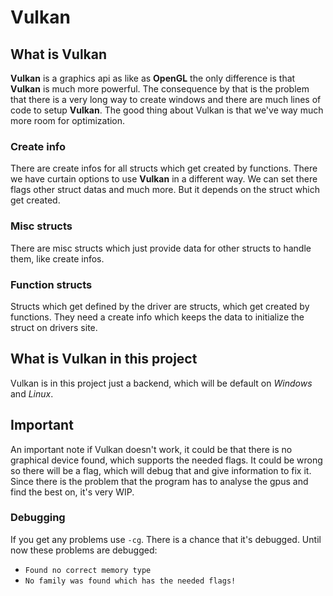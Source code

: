 # Vulkan

## What is Vulkan
**Vulkan** is a graphics api as like as **OpenGL** the only difference is that **Vulkan** is much more powerful.
The consequence by that is the problem that there is a very long way to create windows and there are
much lines of code to setup **Vulkan**. The good thing about Vulkan is that we've way much more room for
optimization.

### Create info
There are create infos for all structs which get created by functions. There we have curtain options
to use **Vulkan** in a different way. We can set there flags other struct datas and much more. But it
depends on the struct which get created.

### Misc structs
There are misc structs which just provide data for other structs to handle them, like create infos.

### Function structs
Structs which get defined by the driver are structs, which get created by functions. They need a create
info which keeps the data to initialize the struct on drivers site.

## What is Vulkan in this project
Vulkan is in this project just a backend, which will be default on *Windows* and *Linux*.

## Important
An important note if Vulkan doesn't work, it could be that there is no graphical device found, which
supports the needed flags. It could be wrong so there will be a flag, which will debug that and give
information to fix it. Since there is the problem that the program has to analyse the gpus and find the
best on, it's very WIP.

### Debugging
If you get any problems use `-cg`. There is a chance that it's debugged. Until now these problems are debugged:
- `Found no correct memory type`
- `No family was found which has the needed flags!`
